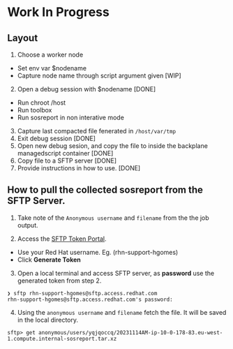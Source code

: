 # Work In Progress

## Layout

1. Choose a worker node
- Set env var $nodename
- Capture node name through script argument given [WIP]

2. Open a debug session with $nodename [DONE]
- Run chroot /host
- Run toolbox
- Run sosreport in non interative mode

3. Capture last compacted file fenerated in `/host/var/tmp` 
4. Exit debug session [DONE]
5. Open new debug sesion, and copy the file to inside the backplane managedscript container [DONE]
6. Copy file to a SFTP server [DONE]
7. Provide instructions in how to use. [DONE]

## How to pull the collected sosreport from the SFTP Server.

1. Take note of the `Anonymous username` and `filename` from the the job output.

2. Access the [SFTP Token Portal](https://access.redhat.com/sftp-token/#/external).
- Use your Red Hat username. Eg. (rhn-support-hgomes)
- Click **Generate Token**

3. Open a local terminal and access SFTP server, as **password** use the generated token from step 2.
```
❯ sftp rhn-support-hgomes@sftp.access.redhat.com
rhn-support-hgomes@sftp.access.redhat.com's password:
```

4. Using the `anonymous username` and `filename` fetch the file. It will be saved in the local directory.
```
sftp> get anonymous/users/yqjqoccq/20231114AM-ip-10-0-178-83.eu-west-1.compute.internal-sosreport.tar.xz
```